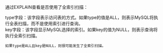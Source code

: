通过EXPLAIN查看是否使用了全索引扫描：

type字段：该字段表示访问表的方式。如果type的值是ALL，则表示MySQL将执行全表扫描，而不是使用索引进行查询。  
key字段：该字段显示MySQL选择的索引。如果key的值为NULL，则表示查询将执行全索引扫描。  

`如果type是ALL且key是NULL，则很可能发生了全索引扫描。`
